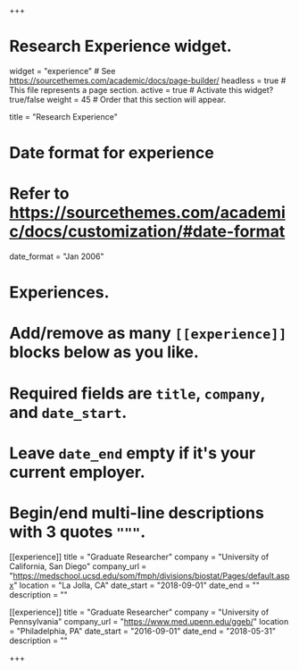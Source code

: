 +++
# Research Experience widget.
widget = "experience"  # See https://sourcethemes.com/academic/docs/page-builder/
headless = true  # This file represents a page section.
active = true  # Activate this widget? true/false
weight = 45  # Order that this section will appear.

title = "Research Experience"


# Date format for experience
#   Refer to https://sourcethemes.com/academic/docs/customization/#date-format
date_format = "Jan 2006"

# Experiences.
#   Add/remove as many `[[experience]]` blocks below as you like.
#   Required fields are `title`, `company`, and `date_start`.
#   Leave `date_end` empty if it's your current employer.
#   Begin/end multi-line descriptions with 3 quotes `"""`.


[[experience]]
  title = "Graduate Researcher"
  company = "University of California, San Diego"
  company_url = "https://medschool.ucsd.edu/som/fmph/divisions/biostat/Pages/default.aspx"
  location = "La Jolla, CA"
  date_start = "2018-09-01"
  date_end = ""
  description = ""


[[experience]]
  title = "Graduate Researcher"
  company = "University of Pennsylvania"
  company_url = "https://www.med.upenn.edu/ggeb/"
  location = "Philadelphia, PA"
  date_start = "2016-09-01"
  date_end = "2018-05-31"
  description = ""

+++
